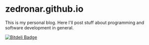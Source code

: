 zedronar.github.io
==================

This is my personal blog. Here I'll post stuff about programming and software development in general.


[![Bitdeli Badge](https://d2weczhvl823v0.cloudfront.net/Zedronar/zedronar.github.io/trend.png)](https://bitdeli.com/free "Bitdeli Badge")

